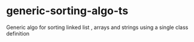 # generic-sorting-algo-ts

Generic algo for sorting linked list , arrays and strings using a single class definition
